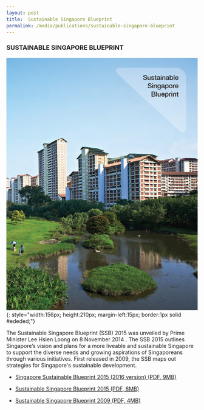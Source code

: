 ```yaml
---
layout: post
title:  Sustainable Singapore Blueprint
permalink: /media/publications/sustainable-singapore-blueprint
---
```


### SUSTAINABLE SINGAPORE BLUEPRINT

![Sustainable Singapore Blueprint](/images/ssb-2015-(2016-version)-cover-page.png "Sustainable Singapore Blueprint"){: style="width:156px; height:210px; margin-left:15px; border:1px solid #ededed;"}

The Sustainable Singapore Blueprint (SSB) 2015 was unveiled by Prime Minister Lee Hsien Loong on 8 November 2014 . The SSB 2015 outlines Singapore’s vision and plans for a more liveable and sustainable Singapore to support the diverse needs and growing aspirations of Singaporeans through various initiatives. First released in 2009, the SSB maps out strategies for Singapore's sustainable development.


* [<a href="/docs/default-source/default-document-library/ssb-2015-(2016-version).pdf" target="_blank">Singapore Sustainable Blueprint 2015 (2016 version) (PDF, 9MB)</a>](/docs/default-source/default-document-library/default-document-library/ssb-2015-(2016-version).pdf)

* [<a href="/docs/default-source/default-document-library/sustainable-singapore-blueprint-2015.pdf" target="_blank">Sustainable Singapore Blueprint 2015 (PDF, 8MB)</a>](/docs/default-source/default-document-library/sustainable-singapore-blueprint-2015.pdf)

* [<a href="/docs/default-source/default-document-library/a-lively-and-liveable-singapore-strategies-for-sustainable-growth.pdf" target="_blank">Sustainable Singapore Blueprint 2009 (PDF, 4MB)</a>](/docs/default-source/default-document-library/a-lively-and-liveable-singapore-strategies-for-sustainable-growth.pdf)

